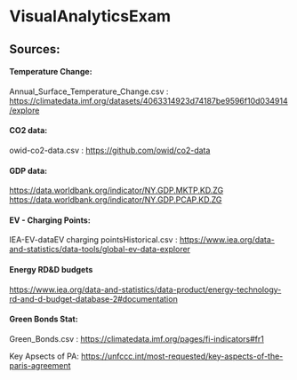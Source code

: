# VisualAnalyticsExam

## Sources:
#### Temperature Change:
  Annual_Surface_Temperature_Change.csv : https://climatedata.imf.org/datasets/4063314923d74187be9596f10d034914/explore
#### CO2 data:
  owid-co2-data.csv : https://github.com/owid/co2-data
#### GDP data:
  https://data.worldbank.org/indicator/NY.GDP.MKTP.KD.ZG
  https://data.worldbank.org/indicator/NY.GDP.PCAP.KD.ZG
#### EV - Charging Points:
  IEA-EV-dataEV charging pointsHistorical.csv : https://www.iea.org/data-and-statistics/data-tools/global-ev-data-explorer
#### Energy RD&D budgets
https://www.iea.org/data-and-statistics/data-product/energy-technology-rd-and-d-budget-database-2#documentation
#### Green Bonds Stat:
  Green_Bonds.csv : https://climatedata.imf.org/pages/fi-indicators#fr1

Key Apsects of PA:
https://unfccc.int/most-requested/key-aspects-of-the-paris-agreement
